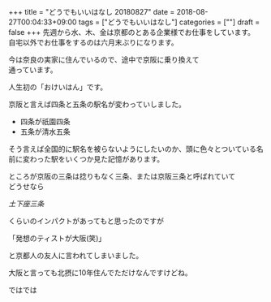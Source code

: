 +++
title = "どうでもいいはなし 20180827"
date = 2018-08-27T00:04:33+09:00
tags = ["どうでもいいはなし"]
categories = [""]
draft = false
+++
先週から水、木、金は京都のとある企業様でお仕事をしています。    
自宅以外でお仕事をするのは六月末ぶりになります。

今は奈良の実家に住んでいるので、途中で京阪に乗り換えて  
通っています。

人生初の「おけいはん」です。

京阪と言えば四条と五条の駅名が変わっていしました。

- 四条が祇園四条
- 五条が清水五条

そう言えば全国的に駅名を被らないようにしたいのか、頭に色々とついている名前に変わった駅をいくつか見た記憶があります。

ところが京阪の三条は捻りもなく三条、または京阪三条と呼ばれていて  
どうせなら

_土下座三条_

くらいのインパクトがあってもと思ったのですが

「発想のティストが大阪(笑)」

と京都人の友人に言われてしまいました。

大阪と言っても北摂に10年住んでただけなんですけどね。

ではでは
